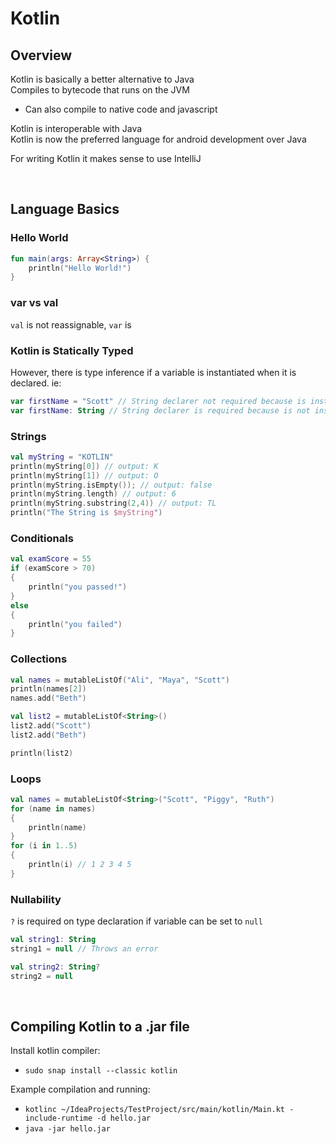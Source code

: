# Kotlin

## Overview

Kotlin is basically a better alternative to Java  
Compiles to bytecode that runs on the JVM  
- Can also compile to native code and javascript  

Kotlin is interoperable with Java  
Kotlin is now the preferred language for android development over Java  

For writing Kotlin it makes sense to use IntelliJ  

<br />

## Language Basics

### **Hello World**

```kt
fun main(args: Array<String>) {
    println("Hello World!")
}
```

### **var vs val**

`val` is not reassignable, `var` is

### **Kotlin is Statically Typed**

However, there is type inference if a variable is instantiated when it is declared. ie:  
```kt
var firstName = "Scott" // String declarer not required because is instantiated  
var firstName: String // String declarer is required because is not instantiated
```

### **Strings**

```kt
val myString = "KOTLIN"
println(myString[0]) // output: K
println(myString[1]) // output: O
println(myString.isEmpty()); // output: false
println(myString.length) // output: 6
println(myString.substring(2,4)) // output: TL
println("The String is $myString")
```

### **Conditionals**

```kt
val examScore = 55
if (examScore > 70)
{
    println("you passed!")
}
else
{
    println("you failed")
}
```

### **Collections**

```kt
val names = mutableListOf("Ali", "Maya", "Scott")
println(names[2])
names.add("Beth")

val list2 = mutableListOf<String>()
list2.add("Scott")
list2.add("Beth")

println(list2)
```

### **Loops**

```kt
val names = mutableListOf<String>("Scott", "Piggy", "Ruth")
for (name in names)
{
    println(name)
}
for (i in 1..5)
{
    println(i) // 1 2 3 4 5
}
```

### **Nullability**

`?` is required on type declaration if variable can be set to `null`

```kt
val string1: String
string1 = null // Throws an error

val string2: String?
string2 = null
```

<br />

## Compiling Kotlin to a .jar file

Install kotlin compiler:  
- `sudo snap install --classic kotlin`  

Example compilation and running:  
- `kotlinc ~/IdeaProjects/TestProject/src/main/kotlin/Main.kt -include-runtime -d hello.jar`
- `java -jar hello.jar`



